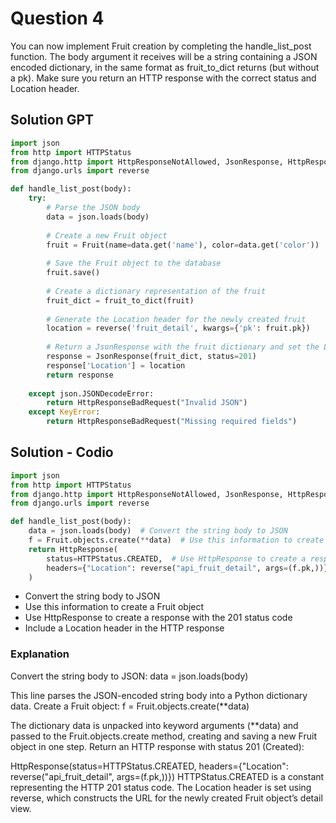 # Question 4
You can now implement Fruit creation by completing the handle_list_post function. The body argument it receives will be a string containing a JSON encoded dictionary, in the same format as fruit_to_dict returns (but without a pk). Make sure you return an HTTP response with the correct status and Location header.


## Solution GPT

```python
import json
from http import HTTPStatus
from django.http import HttpResponseNotAllowed, JsonResponse, HttpResponse
from django.urls import reverse

def handle_list_post(body):
    try:
        # Parse the JSON body
        data = json.loads(body)
        
        # Create a new Fruit object
        fruit = Fruit(name=data.get('name'), color=data.get('color'))
        
        # Save the Fruit object to the database
        fruit.save()
        
        # Create a dictionary representation of the fruit
        fruit_dict = fruit_to_dict(fruit)
        
        # Generate the Location header for the newly created fruit
        location = reverse('fruit_detail', kwargs={'pk': fruit.pk})
        
        # Return a JsonResponse with the fruit dictionary and set the Location header
        response = JsonResponse(fruit_dict, status=201)
        response['Location'] = location
        return response
    
    except json.JSONDecodeError:
        return HttpResponseBadRequest("Invalid JSON")
    except KeyError:
        return HttpResponseBadRequest("Missing required fields")

```

## Solution - Codio 
```python
import json
from http import HTTPStatus
from django.http import HttpResponseNotAllowed, JsonResponse, HttpResponse
from django.urls import reverse

def handle_list_post(body):
    data = json.loads(body)  # Convert the string body to JSON
    f = Fruit.objects.create(**data)  # Use this information to create a Fruit object
    return HttpResponse(
        status=HTTPStatus.CREATED,  # Use HttpResponse to create a response with the 201 status code
        headers={"Location": reverse("api_fruit_detail", args=(f.pk,))},  # Include a Location header in the HTTP response
    )
```


- Convert the string body to JSON
- Use this information to create a Fruit object
- Use HttpResponse to create a response with the 201 status code
- Include a Location header in the HTTP response

### Explanation
Convert the string body to JSON: data = json.loads(body)

This line parses the JSON-encoded string body into a Python dictionary data.
Create a Fruit object: f = Fruit.objects.create(**data)

The dictionary data is unpacked into keyword arguments (**data) and passed to the Fruit.objects.create method, creating and saving a new Fruit object in one step.
Return an HTTP response with status 201 (Created):

HttpResponse(status=HTTPStatus.CREATED, headers={"Location": reverse("api_fruit_detail", args=(f.pk,))})
HTTPStatus.CREATED is a constant representing the HTTP 201 status code.
The Location header is set using reverse, which constructs the URL for the newly created Fruit object’s detail view.
